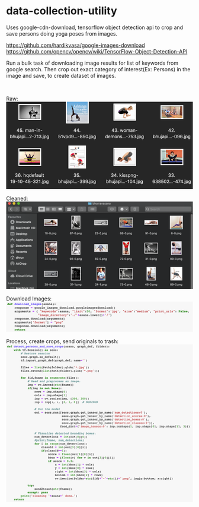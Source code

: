 # data-collection-utility
Uses google-cdn-download, tensorflow object detection api to crop and save persons doing yoga poses from images.

https://github.com/hardikvasa/google-images-download <br/>
https://github.com/opencv/opencv/wiki/TensorFlow-Object-Detection-API <br/>

Run a bulk task of downloading image results for list of keywords from google search. Then crop out exact category of interest(Ex: Persons) in the image and save, to create dataset of images.

<br/>

Raw:
![alt text](https://github.com/DhruvJawalkar/data-collection-utility/blob/master/samples/raw-images-from-google-cdn.png)

Cleaned:
![alt text](https://github.com/DhruvJawalkar/data-collection-utility/blob/master/samples/cleaned-exact-person-croped-images.png)

Download Images:
![alt text](https://github.com/DhruvJawalkar/data-collection-utility/blob/master/samples/google-cdn-download.png)

Process, create crops, send originals to trash:
![alt text](https://github.com/DhruvJawalkar/data-collection-utility/blob/master/samples/process-all-cdn-images-per-folder.png)





